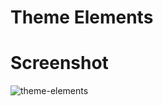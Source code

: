 # Theme Elements

# Screenshot

![theme-elements](https://user-images.githubusercontent.com/11728231/51980261-d0972380-248f-11e9-8ec5-ee8f003a439b.jpg)
